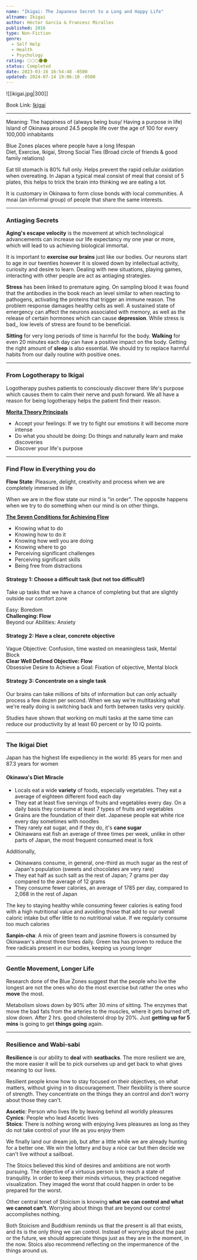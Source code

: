 ```yaml
---
name: "Ikigai: The Japanese Secret to a Long and Happy Life"
altname: Ikigai
author: Héctor García & Francesc Miralles
published: 2016
type: Non-Fiction
genre:
  - Self Help
  - Health
  - Psychology
rating: 🌕🌕🌕🌑🌑
status: Completed
date: 2023-03-16 16:54:48 -0500
updated: 2024-07-14 19:06:10 -0500
---
```


![[ikigai.jpg|300]]

Book Link: [Ikigai](https://www.goodreads.com/en/book/show/40534545)

---

Meaning: The happiness of (always being busy/ Having a purpose in life)  
Island of Okinawa around 24.5 people life over the age of 100 for every 100,000 inhabitants

Blue Zones places where people have a long lifespan  
Diet, Exercise, Ikigai, Strong Social Ties (Broad circle of friends & good family relations)

Eat till stomach is 80% full only. Helps prevent the rapid cellular oxidation when overeating. In Japan a typical meal consist of meal that consist of 5 plates, this helps to trick the brain into thinking we are eating a lot.

It is customary in Okinawa to form close bonds with local communities. A moai (an informal group) of people that share the same interests.

---

### Antiaging Secrets

**Aging's escape velocity** is the movement at which technological advancements can increase our life expectancy my one year or more, which will lead to us achieving biological immortal.

It is important to **exercise our brains** just like our bodies. Our neurons start to age in our twenties however it is slowed down by intellectual activity, curiosity and desire to learn. Dealing with new situations, playing games, interacting with other people are act as antiaging strategies.

**Stress** has been linked to premature aging. On sampling blood it was found that the antibodies in the book reach an level similar to when reacting to pathogens, activating the proteins that trigger an immune reason. The problem response damages healthy cells as well. A sustained state of emergency can affect the neurons associated with memory, as well as the release of certain hormones which can cause **depression**. While stress is bad,, low levels of stress are found to be beneficial.

**Sitting** for very long periods of time is harmful for the body. **Walking** for even 20 minutes each day can have a positive impact on the body. Getting the right amount of **sleep** is also essential. We should try to replace harmful habits from our daily routine with positive ones.

---

### From Logotherapy to Ikigai

Logotherapy pushes patients to consciously discover there life's purpose which causes them to calm their nerve and push forward. We all have a reason for being logotherapy helps the patient find their reason.

**<u>Morita Theory Principals</u>**
* Accept your feelings: If we try to fight our emotions it will become more intense
* Do what you should be doing: Do things and naturally learn and make discoveries
* Discover your life's purpose

---

### Find Flow in Everything you do

**Flow State**: Pleasure, delight, creativity and process when we are completely immersed in life

When we are in the flow state our mind is "in order". The opposite happens when we try to do something when our mind is on other things.

**<u>The Seven Conditions for Achieving Flow</u>**
* Knowing what to do
* Knowing how to do it
* Knowing how well you are doing
* Knowing where to go
* Perceiving significant challenges
* Perceiving significant skills
* Being free from distractions

#### Strategy 1: Choose a difficult task (but not too difficult!)  
Take up tasks that we have a chance of completing but that are slightly outside our comfort zone  

Easy: Boredom  
**Challenging: Flow**  
Beyond our Abilities: Anxiety  

#### Strategy 2: Have a clear, concrete objective

Vague Objective: Confusion, time wasted on meaningless task, Mental Block  
**Clear Well Defined Objective: Flow**  
Obsessive Desire to Achieve a Goal: Fixation of objective, Mental block

#### Strategy 3: Concentrate on a single task
Our brains can take millions of bits of information but can only actually process a few dozen per second. When we say we're multitasking what we're really doing is switching back and forth between tasks very quickly.

Studies have shown that working on multi tasks at the same time can reduce our productivity by at least 60 percent or by 10 IQ points.

---

### The Ikigai Diet

Japan has the highest life expediency in the world: 85 years for men and 87.3 years for women

#### Okinawa's Diet Miracle

* Locals eat a wide **variety** of foods, especially vegetables. They eat a average of eighteen different food each day
* They eat at least five servings of fruits and vegetables every day. On a daily basis they consume at least 7 types of fruits and vegetables
* Grains are the foundation of their diet. Japanese people eat white rice every day sometimes with noodles
* They rarely eat sugar, and if they do, it's **cane sugar**
* Okinawans eat fish an average of three times per week, unlike in other parts of Japan, the most frequent consumed meat is fork

Additionally,
* Okinawans consume, in general, one-third as much sugar as the rest of Japan's population (sweets and chocolates are very rare)
* They eat half as such salt as the rest of Japan; 7 grams per day compared to the average of 12 grams
* They consume fewer calories, an average of 1785 per day, compared to 2,068 in the rest of Japan

The key to staying healthy while consuming fewer calories is eating food with a high nutritional value and avoiding those that add to our overall caloric intake but offer little to no nutritional value. If we regularly consume too much calories

**Sanpin-cha**: A mix of green team and jasmine flowers is consumed by Okinawan's almost three times daily. Green tea has proven to reduce the free radicals present in our bodies, keeping us young longer

---

### Gentle Movement, Longer Life

Research done of the Blue Zones suggest that the people who live the longest are not the ones who do the most exercise but rather the ones who **move** the most.

Metabolism slows down by 90% after 30 mins of sitting. The enzymes that move the bad fats from the arteries to the muscles, where it gets burned off, slow down. After 2 hrs. good cholesterol drop by 20%. Just **getting up for 5 mins** is going to get **things going** again.

---

### Resilience and Wabi-sabi

**Resilience** is our ability to **deal** with **seatbacks**. The more resilient we are, the more easier it will be to pick ourselves up and get back to what gives meaning to our lives.

Resilient people know how to stay focused on their objectives, on what matters, without giving in to discouragement. Their flexibility is there source of strength. They concentrate on the things they an control and don't worry about those they can't.

**Ascetic**: Person who lives life by leaving behind all worldly pleasures  
**Cynics**: People who lead Ascetic lives  
**Stoics**: There is nothing wrong with enjoying lives pleasures as long as they do not take control of your life as you enjoy them

We finally land our dream job, but after a little while we are already hunting for a better one. We win the lottery and buy a nice car but then decide we can't live without a sailboat.  

The Stoics believed this kind of desires and ambitions are not worth pursuing. The objective of a virtuous person is to reach a state of tranquility. In order to keep their minds virtuous, they practiced negative visualization. They imaged the worst that could happen in order to be prepared for the worst.

Other central tenet of Stoicism is knowing **what we can control and what we cannot can't**. Worrying about things that are beyond our control accomplishes nothing.

Both Stoicism and Buddhism reminds us that the present is all that exists, and its is the only thing we can control. Instead of worrying about the past or the future, we should appreciate things just as they are in the moment, in the now. Stoics also recommend reflecting on the impermanence of the things around us.
